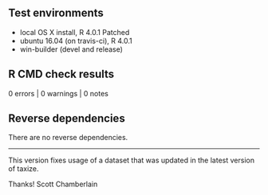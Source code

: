 ## Test environments

* local OS X install, R 4.0.1 Patched
* ubuntu 16.04 (on travis-ci), R 4.0.1
* win-builder (devel and release)

## R CMD check results

0 errors | 0 warnings | 0 notes

## Reverse dependencies

There are no reverse dependencies.

---

This version fixes usage of a dataset that was updated in the latest version of taxize.

Thanks!
Scott Chamberlain
